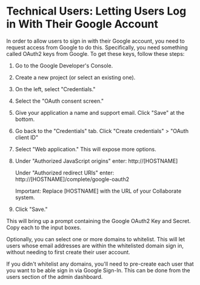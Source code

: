 # Technical Users: Letting Users Log in With Their Google Account

In order to allow users to sign in with their Google account, you need to request access from Google to do this. Specifically, you need something called OAuth2 keys from Google. To get these keys, follow these steps:

1. Go to the Google Developer's Console.
2. Create a new project \(or select an existing one\).
3. On the left, select "Credentials."
4. Select the "OAuth consent screen."
5. Give your application a name and support email. Click "Save" at the bottom.
6. Go back to the "Credentials" tab. Click "Create credentials" &gt; "OAuth client ID"
7. Select "Web application." This will expose more options.
8. Under "Authorized JavaScript origins" enter: http://\[HOSTNAME\]

   Under "Authorized redirect URIs" enter: http://\[HOSTNAME\]/complete/google-oauth2 

   Important: Replace \[HOSTNAME\] with the URL of your Collaborate system.

9. Click "Save."

This will bring up a prompt containing the Google OAuth2 Key and Secret. Copy each to the input boxes.

Optionally, you can select one or more domains to whitelist. This will let users whose email addresses are within the whitelisted domain sign in, without needing to first create their user account.

If you didn't whitelist any domains, you'll need to pre-create each user that you want to be able sign in via Google Sign-In. This can be done from the users section of the admin dashboard.

